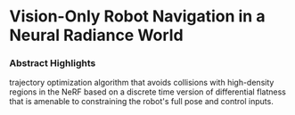# Vision-Only Robot Navigation in a Neural Radiance World

### Abstract Highlights
trajectory optimization algorithm that avoids collisions with high-density regions in the NeRF based on a discrete time version of differential flatness that is amenable to constraining the robot's full pose and control inputs.

